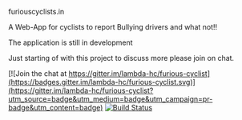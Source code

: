 


furiouscyclists.in

A Web-App for cyclists to report Bullying drivers and what not!!

The application is still in development

Just starting of with this project to discuss more please join on chat.

[![Join the chat at https://gitter.im/lambda-hc/furious-cyclist](https://badges.gitter.im/lambda-hc/furious-cyclist.svg)](https://gitter.im/lambda-hc/furious-cyclist?utm_source=badge&utm_medium=badge&utm_campaign=pr-badge&utm_content=badge)  [![Build Status](https://snap-ci.com/lambda-hc/furious-cyclist/branch/master/build_image)](https://snap-ci.com/lambda-hc/furious-cyclist/branch/master)

